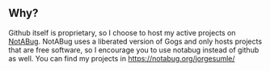 ## Why?

Github itself is proprietary, so I choose to host my active projects on
[NotABug](https://notabug.org/). NotABug uses a liberated version of
Gogs and only hosts projects that are free software, so I encourage you
to use notabug instead of github as well. You can find my projects in
<https://notabug.org/jorgesumle/>
